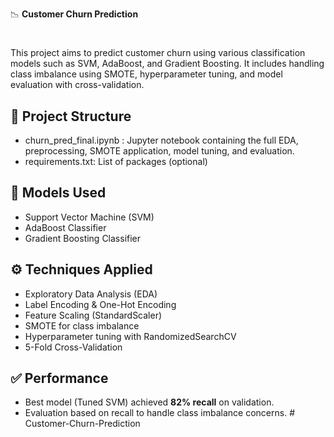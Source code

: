 📉 **Customer Churn Prediction**
#
This project aims to predict customer churn using various classification models such as SVM, AdaBoost, and Gradient Boosting. It includes handling class imbalance using SMOTE, hyperparameter tuning, and model evaluation with cross-validation.
##
## 📂 **Project Structure**
- churn_pred_final.ipynb : Jupyter notebook containing the full EDA, preprocessing, SMOTE application, model tuning, and evaluation.
- requirements.txt: List of packages (optional)

## 🧠 **Models Used**
- Support Vector Machine (SVM)
- AdaBoost Classifier
- Gradient Boosting Classifier

## ⚙️ **Techniques Applied**
- Exploratory Data Analysis (EDA)
- Label Encoding & One-Hot Encoding
- Feature Scaling (StandardScaler)
- SMOTE for class imbalance
- Hyperparameter tuning with RandomizedSearchCV
- 5-Fold Cross-Validation

## ✅ **Performance**
- Best model (Tuned SVM) achieved **82% recall** on validation.
- Evaluation based on recall to handle class imbalance concerns.
#   C u s t o m e r - C h u r n - P r e d i c t i o n 
 
 
